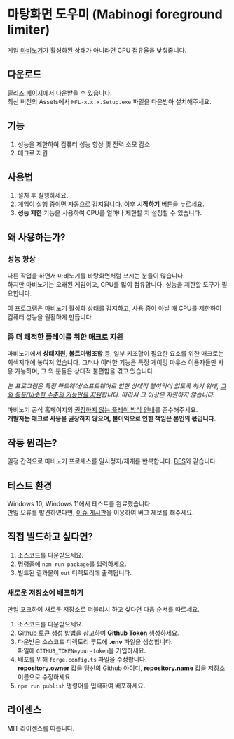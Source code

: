# 마탕화면 도우미 (Mabinogi foreground limiter)

게임 [마비노기](https://mabinogi.nexon.com)가 활성화된 상태가 아니라면 CPU 점유율을 낮춰줍니다.

## 다운로드

[릴리즈 페이지](https://github.com/izure1/mabinogi-foreground-limter/releases)에서 다운받을 수 있습니다.  
최신 버전의 Assets에서 `MFL-x.x.x.Setup.exe` 파일을 다운받아 설치해주세요.

## 기능

1. 성능을 제한하여 컴퓨터 성능 향상 및 전력 소모 감소
1. 매크로 지원

## 사용법

1. 설치 후 실행하세요.
1. 게임이 실행 중이면 자동으로 감지됩니다. 이후 **시작하기** 버튼을 누르세요.
1. **성능 제한** 기능을 사용하여 CPU를 얼마나 제한할 지 설정할 수 있습니다.

## 왜 사용하는가?

### 성능 향상

다른 작업을 하면서 마비노기를 바탕화면처럼 쓰시는 분들이 많습니다.  
하지만 마비노기는 오래된 게임이고, CPU를 많이 점유합니다. 성능을 제한할 도구가 필요합니다.

이 프로그램은 마비노기 활성화 상태를 감지하고, 사용 중이 아닐 때 CPU를 제한하여 컴퓨터 성능을 원활하게 만듭니다.

### 좀 더 쾌적한 플레이를 위한 매크로 지원

마비노기에서 **상태지원**, **볼트마법조합** 등, 일부 키조합이 필요한 요소를 위한 매크로는 회색지대에 놓여져 있습니다. 그러나 이러한 기능은 특정 게이밍 마우스 이용자들만 사용 가능하며, 그 외 분들은 상대적 불편함을 겪고 있습니다.

_본 프로그램은 특정 하드웨어/소프트웨어로 인한 상대적 불이익이 없도록 하기 위해, <u>그와 동등/비슷한 수준의 기능만을 지원</u>합니다. 따라서 그 이상은 지원하지 않습니다._

마비노기 공식 홈페이지의 [권장하지 않는 플레이 방식 안내](https://mabinogi.nexon.com/page/archive/guide_view.asp?id=4889849&num=8)를 준수해주세요.  
**개발자는 매크로 사용을 권장하지 않으며, 불이익으로 인한 책임은 본인의 몫입니다.**

## 작동 원리는?

일정 간격으로 마비노기 프로세스를 일시정지/재개를 반복합니다. [BES](https://mion.yosei.fi/BES/)와 같습니다.

## 테스트 환경

Windows 10, Windows 11에서 테스트를 완료했습니다.  
만일 오류를 발견하였다면, [이슈 게시판](https://github.com/izure1/mabinogi-foreground-limter/issues)을 이용하여 버그 제보를 해주세요.

## 직접 빌드하고 싶다면?

1. 소스코드를 다운받으세요.
1. 명령줄에 `npm run package`를 입력하세요.
1. 빌드된 결과물이 `out` 디렉토리에 출력됩니다.

### 새로운 저장소에 배포하기

만일 포크하여 새로운 저장소로 퍼블리시 하고 싶다면 다음 순서를 따르세요.

1. 소스코드를 다운받으세요.
1. [Github 토큰 생성 방법](https://www.electronjs.org/docs/latest/tutorial/tutorial-publishing-updating)을 참고하여 **Github Token** 생성하세요.
1. 다운받은 소스코드 디렉토리 루트에 **.env** 파일을 생성합니다.  
파일에 `GITHUB_TOKEN=your-token`을 기입하세요.  
1. 배포를 위해 `forge.config.ts` 파일을 수정합니다.  
**repository.owner** 값을 당신의 Github 아이디, **repository.name** 값을 저장소 이름으로 수정하세요.
1. `npm run publish` 명령어를 입력하여 배포하세요.

## 라이센스

MIT 라이센스를 따릅니다.
